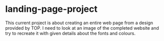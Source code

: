 # landing-page-project

This current project is about creating an entire web page from a design provided by TOP. I need to look at an image of the completed website and try to recreate it with given details about the fonts and colours.